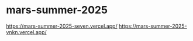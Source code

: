 # mars-summer-2025
https://mars-summer-2025-seven.vercel.app/
https://mars-summer-2025-vnkn.vercel.app/
